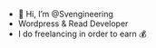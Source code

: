 - 👋 Hi, I’m @Svengineering
- Wordpress & Read Developer
- I do freelancing in order to earn :moneybag:
<!---
Svengineering/Svengineering is a ✨ special ✨ repository because its `README.md` (this file) appears on your GitHub profile.
You can click the Preview link to take a look at your changes.
--->
